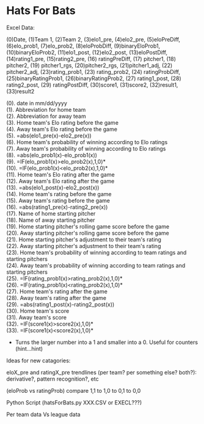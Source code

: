 # Hats For Bats

Excel Data:

(0)Date, (1)Team 1, (2)Team 2, (3)elo1_pre, (4)elo2_pre, (5)eloPreDiff, (6)elo_prob1, (7)elo_prob2, (8)eloProbDiff, (9)binaryEloProb1, (10)binaryEloProb2, (11)elo1_post, (12)elo2_post, (13)eloPostDiff, (14)rating1_pre, (15)rating2_pre, (16) ratingPreDiff, (17) pitcher1, (18) pitcher2, (19) pitcher1_rgs, (20)pitcher2_rgs, (21)pitcher1_adj, (22) pitcher2_adj, (23)rating_prob1, (23) rating_prob2, (24) ratingProbDiff, (25)binaryRatingProb1, (26)binaryRatingProb2, (27) rating1_post, (28) rating2_post, (29) ratingPostDiff, (30)score1, (31)score2, (32)result1, (33)result2 

 (0). date in mm/dd/yyyy  
 (1). Abbreviation for home team  
 (2). Abbreviation for away team  
 (3). Home team's Elo rating before the game  
 (4). Away team's Elo rating before the game  
 (5). =abs(elo1_pre(x)-elo2_pre(x))  
 (6). Home team's probability of winning according to Elo ratings  
 (7). Away team's probability of winning according to Elo ratings    
 (8). =abs(elo_prob1(x)-elo_prob1(x))  
 (9). =IF(elo_prob1(x)>elo_prob2(x),1,0)*  
(10). =IF(elo_prob1(x)<elo_prob2(x),1,0)*  
(11). Home team's Elo rating after the game  
(12). Away team's Elo rating after the game  
(13). =abs(elo1_post(x)-elo2_post(x))  
(14). Home team's rating before the game  
(15). Away team's rating before the game  
(16). =abs(rating1_pre(x)-rating2_pre(x))  
(17). Name of home starting pitcher  
(18). Name of away starting pitcher  
(19). Home starting pitcher's rolling game score before the game  
(20). Away starting pitcher's rolling game score before the game  
(21). Home starting pitcher's adjustment to their team's rating  
(22). Away starting pitcher's adjustment to their team's rating  
(23). Home team's probability of winning according to team ratings and starting pitchers  
(24). Away team's probability of winning according to team ratings and starting pitchers  
(25). =IF(rating_prob1(x)>rating_prob2(x),1,0)*  
(26). =IF(rating_prob1(x)<rating_prob2(x),1,0)*  
(27). Home team's rating after the game  
(28). Away team's rating after the game  
(29). =abs(rating1_post(x)-rating2_post(x))  
(30). Home team's score  
(31). Away team's score  
(32). =IF(score1(x)>score2(x),1,0)*  
(33). =IF(score1(x)<score2(x),1,0)*  

* Turns the larger number into a 1 and smaller into a 0. Useful for counters (hint...hint)

Ideas for new catagories:

eloX_pre and ratingX_pre trendlines (per team? per something else? both?): derivative?, pattern recognition?, etc

(eloProb vs ratingProb) compare 1,1 to 1,0 to 0,1 to 0,0

Python Script (hatsForBats.py XXX.CSV or EXECL???)

Per team data Vs league data

